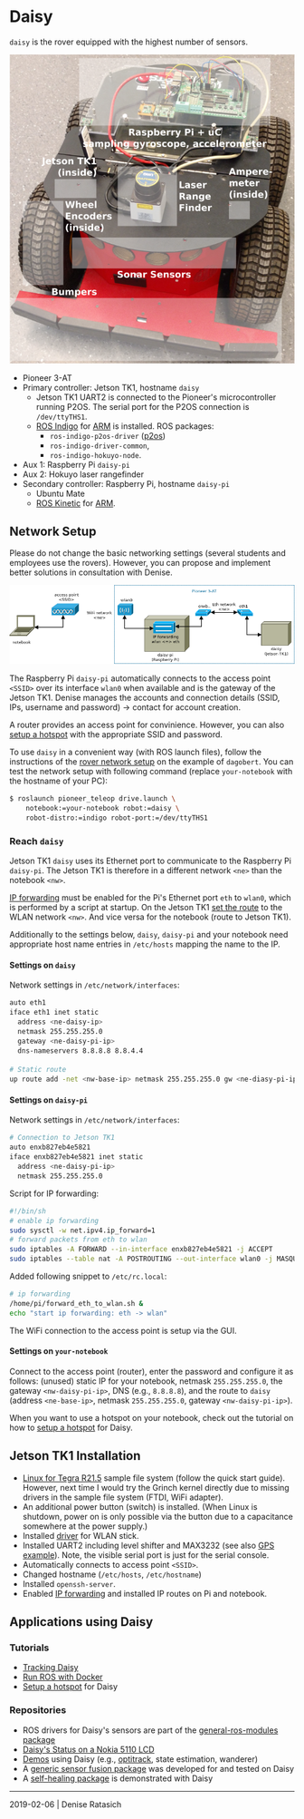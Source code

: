 # Daisy

`daisy` is the rover equipped with the highest number of sensors.

![Pioneer 3-AT daisy.](./daisy.png)

* Pioneer 3-AT
* Primary controller: Jetson TK1, hostname `daisy`
  * Jetson TK1 UART2 is connected to the Pioneer's microcontroller running
    P2OS. The serial port for the P2OS connection is `/dev/ttyTHS1`.
  * [ROS Indigo](http://wiki.ros.org/indigo)
    for [ARM](http://wiki.ros.org/NvidiaJetsonTK1) is installed. ROS packages:
    * `ros-indigo-p2os-driver` ([p2os](http://wiki.ros.org/p2os_driver))
    * `ros-indigo-driver-common`,
    * `ros-indigo-hokuyo-node`.
* Aux 1: Raspberry Pi `daisy-pi`
* Aux 2: Hokuyo laser rangefinder
* Secondary controller: Raspberry Pi, hostname `daisy-pi`
  * Ubuntu Mate
  * [ROS Kinetic](http://wiki.ros.org/kinetic)
    for [ARM](http://wiki.ros.org/Installation/UbuntuARM).


## Network Setup

Please do not change the basic networking settings (several students and
employees use the rovers). However, you can propose and implement better
solutions in consultation with Denise.

![Pioneer 3-AT daisy.](./network.png)

The Raspberry Pi `daisy-pi` automatically connects to the access point `<SSID>`
over its interface `wlan0` when available and is the gateway of the Jetson
TK1. Denise manages the accounts and connection details (SSID, IPs, username
and password) -> contact for account creation.

A router provides an access point for convinience. However, you can also
[setup a hotspot] with the appropriate SSID and password.

To use `daisy` in a convenient way (with ROS launch files), follow the instructions of
the [rover network setup](../dagobert-network-setup.md) on the example of
`dagobert`. You can test the network setup with following command (replace
`your-notebook` with the hostname of your PC):

```bash
$ roslaunch pioneer_teleop drive.launch \
    notebook:=your-notebook robot:=daisy \
    robot-distro:=indigo robot-port:=/dev/ttyTHS1
```

### Reach `daisy`

Jetson TK1 `daisy` uses its Ethernet port to communicate to the Raspberry Pi
`daisy-pi`. The Jetson TK1 is therefore in a different network `<ne>` than the
notebook `<nw>`.

[IP forwarding](https://gist.github.com/tzermias/5408466) must be enabled for
the Pi's Ethernet port `eth` to `wlan0`, which is performed by a script at
startup. On the Jetson TK1
[set the route](http://linux-ip.net/html/tools-route.html) to the
WLAN network `<nw>`. And vice versa for the notebook (route to Jetson TK1).

Additionally to the settings below, `daisy`, `daisy-pi` and your notebook need
appropriate host name entries in `/etc/hosts` mapping the name to the IP.

#### Settings on `daisy`

Network settings in `/etc/network/interfaces`:
```bash
auto eth1
iface eth1 inet static
  address <ne-daisy-ip>
  netmask 255.255.255.0
  gateway <ne-daisy-pi-ip>
  dns-nameservers 8.8.8.8 8.8.4.4

# Static route
up route add -net <nw-base-ip> netmask 255.255.255.0 gw <ne-diasy-pi-ip>
```

#### Settings on `daisy-pi`

Network settings in `/etc/network/interfaces`:
```bash
# Connection to Jetson TK1
auto enxb827eb4e5821
iface enxb827eb4e5821 inet static
  address <ne-daisy-pi-ip>
  netmask 255.255.255.0
```

Script for IP forwarding:
```bash
#!/bin/sh
# enable ip forwarding
sudo sysctl -w net.ipv4.ip_forward=1
# forward packets from eth to wlan
sudo iptables -A FORWARD --in-interface enxb827eb4e5821 -j ACCEPT
sudo iptables --table nat -A POSTROUTING --out-interface wlan0 -j MASQUERADE
```

Added following snippet to `/etc/rc.local`:
```bash
# ip forwarding
/home/pi/forward_eth_to_wlan.sh &
echo "start ip forwarding: eth -> wlan"
```

The WiFi connection to the access point is setup via the GUI.


#### Settings on `your-notebook`

Connect to the access point (router), enter the password and configure it as
follows: (unused) static IP for your notebook, netmask `255.255.255.0`, the
gateway `<nw-daisy-pi-ip>`, DNS (e.g., `8.8.8.8`), and the route to `daisy`
(address `<ne-base-ip>`, netmask `255.255.255.0`, gateway `<nw-daisy-pi-ip>`).

When you want to use a hotspot on your notebook,
check out the tutorial on how to [setup a hotspot] for Daisy.


## Jetson TK1 Installation

* [Linux for Tegra R21.5](https://developer.nvidia.com/linux-tegra-r215) sample
  file system (follow the quick start guide). However, next time I would try
  the Grinch kernel directly due to missing drivers in the sample file system
  (FTDI, WiFi adapter).
* An additional power button (switch) is installed. (When Linux is shutdown,
  power on is only possible via the button due to a capacitance somewhere at
  the power supply.)
* Installed [driver](http://elinux.org/Jetson/Network_Adapters) for WLAN stick.
* Installed UART2 including level shifter and MAX3232 (see
  also
  [GPS example](http://www.jetsonhacks.com/2015/09/03/level-shifting-uart-and-gps-part-2-nvidia-jetson-tk1/)).
  Note, the visible serial port is just for the serial console.
* Automatically connects to access point `<SSID>`.
* Changed hostname (`/etc/hosts`, `/etc/hostname`)
* Installed `openssh-server`.
* Enabled [IP forwarding](https://gist.github.com/tzermias/5408466) and
  installed IP routes on Pi and notebook.


## Applications using Daisy

### Tutorials

* [Tracking Daisy](optitrack/README.md)
* [Run ROS with Docker](../docker-ros/README.md)
* [Setup a hotspot] for Daisy

### Repositories

* ROS drivers for Daisy's sensors are part of the [general-ros-modules package](https://github.com/tuw-cpsg/general-ros-modules)
* [Daisy's Status on a Nokia 5110 LCD](https://github.com/tuw-cpsg/nokia5110-lcd-driver)
* [Demos](https://github.com/tuw-cpsg/demos_ros) using Daisy (e.g., [optitrack](optitrack/README.md), state estimation, wanderer)
* A [generic sensor fusion package](https://github.com/tuw-cpsg/sf-pkg) was developed for and tested on Daisy
* A [self-healing package](https://github.com/dratasich/shsa_ros) is demonstrated with Daisy


[setup a hotspot]: access-point/README.md

---
2019-02-06 | Denise Ratasich
